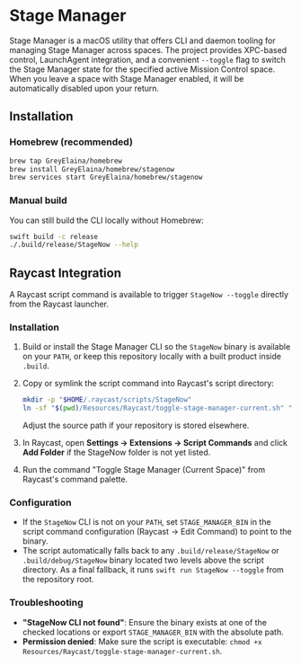 # Stage Manager

Stage Manager is a macOS utility that offers CLI and daemon tooling for managing Stage Manager across spaces. The project provides XPC-based control, LaunchAgent integration, and a convenient `--toggle` flag to switch the Stage Manager state for the specified active Mission Control space. When you leave a space with Stage Manager enabled, it will be automatically disabled upon your return.

## Installation

### Homebrew (recommended)

```bash
brew tap GreyElaina/homebrew
brew install GreyElaina/homebrew/stagenow
brew services start GreyElaina/homebrew/stagenow
```

### Manual build

You can still build the CLI locally without Homebrew:

```bash
swift build -c release
./.build/release/StageNow --help
```

## Raycast Integration

A Raycast script command is available to trigger `StageNow --toggle` directly from the Raycast launcher. 

### Installation

1. Build or install the Stage Manager CLI so the `StageNow` binary is available on your `PATH`, or keep this repository locally with a built product inside `.build`.
2. Copy or symlink the script command into Raycast's script directory:

   ```bash
   mkdir -p "$HOME/.raycast/scripts/StageNow"
   ln -sf "$(pwd)/Resources/Raycast/toggle-stage-manager-current.sh" "$HOME/.raycast/scripts/StageNow/toggle-stage-manager-current.sh"
   ```

   Adjust the source path if your repository is stored elsewhere.
3. In Raycast, open **Settings → Extensions → Script Commands** and click **Add Folder** if the StageNow folder is not yet listed.
4. Run the command "Toggle Stage Manager (Current Space)" from Raycast's command palette.

### Configuration

- If the `StageNow` CLI is not on your `PATH`, set `STAGE_MANAGER_BIN` in the script command configuration (Raycast → Edit Command) to point to the binary.
- The script automatically falls back to any `.build/release/StageNow` or `.build/debug/StageNow` binary located two levels above the script directory. As a final fallback, it runs `swift run StageNow --toggle` from the repository root.

### Troubleshooting

- **"StageNow CLI not found"**: Ensure the binary exists at one of the checked locations or export `STAGE_MANAGER_BIN` with the absolute path.
- **Permission denied**: Make sure the script is executable: `chmod +x Resources/Raycast/toggle-stage-manager-current.sh`.
